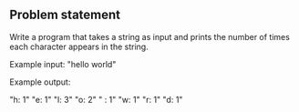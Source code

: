 ## Problem statement
Write a program that takes a string as input and prints the number of times each character appears in the string.

Example input: "hello world"

Example output:

"h: 1"
"e: 1"
"l: 3"
"o: 2"
" : 1"
"w: 1"
"r: 1"
"d: 1"